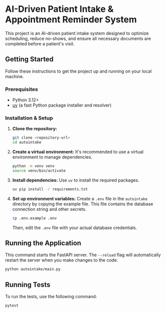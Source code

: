 # AI-Driven Patient Intake & Appointment Reminder System

This project is an AI-driven patient intake system designed to optimize scheduling, reduce no-shows, and ensure all necessary documents are completed before a patient's visit.

## Getting Started

Follow these instructions to get the project up and running on your local machine.

### Prerequisites

- Python 3.12+
- [uv](https://github.com/astral-sh/uv) (a fast Python package installer and resolver)

### Installation & Setup

1.  **Clone the repository:**
    ```bash
    git clone <repository-url>
    cd autointake
    ```

2.  **Create a virtual environment:**
    It's recommended to use a virtual environment to manage dependencies.
    ```bash
    python -m venv venv
    source venv/bin/activate
    ```

3.  **Install dependencies:**
    Use `uv` to install the required packages.
    ```bash
    uv pip install -r requirements.txt
    ```

4.  **Set up environment variables:**
    Create a `.env` file in the `autointake` directory by copying the example file. This file contains the database connection string and other secrets.
    ```bash
    cp .env.example .env
    ```
    Then, edit the `.env` file with your actual database credentials.

## Running the Application

This command starts the FastAPI server. The `--reload` flag will automatically restart the server when you make changes to the code.

```bash
python autointake/main.py
```

## Running Tests

To run the tests, use the following command:

```bash
pytest
```
